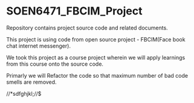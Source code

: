 SOEN6471_FBCIM_Project
======================

Repository contains project source code and related documents.

This project is using code from open source project - FBCIM(Face book chat internet messenger). 

We took this project as a course project wherein we will apply learnings from this course onto the source code.

Primarly we will Refactor the code so that maximum number of bad code smells are removed.


//*sdfghjkl;//$
